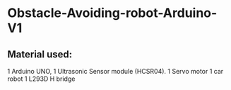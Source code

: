 # Obstacle-Avoiding-robot-Arduino-V1

## Material used:

1 Arduino UNO,
1 Ultrasonic Sensor module (HCSR04).
1 Servo motor 
1 car robot
1 L293D H bridge 


